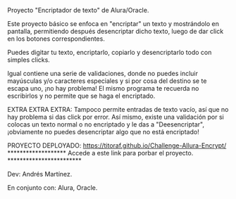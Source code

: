 Proyecto "Encriptador de texto" de Alura/Oracle.

Este proyecto básico se enfoca en "encriptar" un texto y mostrándolo en pantalla, permitiendo después desencriptar dicho texto, luego de dar click en los botones correspondientes.

Puedes digitar tu texto, encriptarlo, copiarlo y desencriptarlo todo con simples clicks.

Igual contiene una serie de validaciones, donde no puedes incluir mayúsculas y/o caracteres especiales y si por cosa del destino se te escapa uno, ¡no hay problema! El mismo programa te recuerda no escribirlos
y no permite que se haga el encriptado.

EXTRA EXTRA EXTRA:
Tampoco permite entradas de texto vacío, así que no hay problema si das click por error. Así mismo, existe una validación por si colocas un texto normal o no encriptado y le das a "Deesencriptar", ¡obviamente no puedes
desencriptar algo que no está encriptado!

PROYECTO DEPLOYADO:
https://titoraf.github.io/Challenge-Allura-Encrypt/
******************* Accede a este link para porbar el proyecto. ************************

Dev:
Andrés Martínez.

En conjunto con:
Alura, Oracle.
